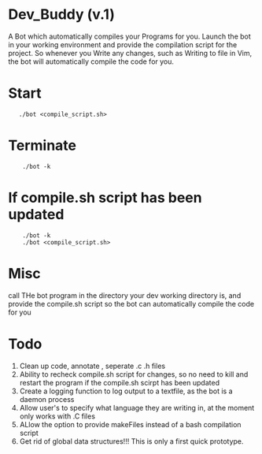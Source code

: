 # Dev_Buddy (v.1)
A Bot which automatically compiles your Programs for you. Launch the bot in your working environment and provide the compilation script for the project. So whenever you Write any changes, such as Writing to file in Vim, the bot will automatically compile the code for you.

# Start
       ./bot <compile_script.sh>
       
   
# Terminate
        ./bot -k
        
# If compile.sh script has been updated
        ./bot -k
        ./bot <compile_script.sh>
        
        
# Misc
call THe bot program in the directory your dev working directory is, and provide the compile.sh script so the bot can automatically compile the code for you
      
      
# Todo
1. Clean up code, annotate , seperate .c .h files
2. Ability to recheck compile.sh script for changes, so no need to kill and restart the program if the compile.sh scirpt has been updated
3. Create a logging function to log output to a textfile, as the bot is a daemon process
4. Allow user's to specify what language they are writing in, at the moment only works with .C files
5. ALlow the option to provide makeFiles instead of a bash compilation script
6. Get rid of global data structures!!! This is only a first quick prototype.
